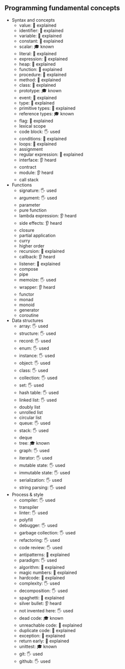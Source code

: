 ## Programming fundamental concepts

- Syntax and concepts
  - value: 🙋 explained
  - identifier: 🙋 explained
  - variable: 🙋 explained
  - constant: 🙋 explained
  - scalar: 🎓 known
  - literal: 🙋 explained
  - expression: 🙋 explained
  - heap: 🙋 explained
  - function: 🙋 explained
  - procedure: 🙋 explained
  - method: 🙋 explained
  - class: 🙋 explained
  - prototype: 🎓 known
  - event: 🙋 explained
  - type: 🙋 explained
  - primitive types: 🙋 explained
  - reference types: 🎓 known
  - flag: 🙋 explained
  - lexical scope
  - code block: 🖐️ used
  - conditions: 🙋 explained
  - loops: 🙋 explained
  - assignment
  - regular expression: 🙋 explained
  - interface: 👂 heard
  - contract
  - module: 👂 heard
  - call stack
- Functions
  - signature: 🖐️ used
  - argument: 🖐️ used
  - parameter
  - pure function
  - lambda expression: 👂 heard
  - side effects: 👂 heard
  - closure
  - partial application
  - curry
  - higher order
  - recursion: 🙋 explained
  - callback: 👂 heard
  - listener: 🙋 explained
  - compose
  - pipe
  - memoize: 🖐️ used
  - wrapper: 👂 heard
  - functor
  - monad
  - monoid
  - generator
  - coroutine
- Data structures
  - array: 🖐️ used
  - structure: 🖐️ used
  - record: 🖐️ used
  - enum: 🖐️ used
  - instance: 🖐️ used
  - object: 🖐️ used
  - class: 🖐️ used
  - collection: 🖐️ used
  - set: 🖐️ used
  - hash table: 🖐️ used
  - linked list: 🖐️ used
  - doubly list
  - unrolled list
  - circular list
  - queue: 🖐️ used
  - stack: 🖐️ used
  - deque
  - tree: 🎓 known
  - graph: 🖐️ used
  - iterator: 🖐️ used
  - mutable state: 🖐️ used
  - immutable state: 🖐️ used
  - serialization: 🖐️ used
  - string parsing: 🖐️ used
- Process & style
  - compiler: 🖐️ used
  - transpiler
  - linter: 🖐️ used
  - polyfill
  - debugger: 🖐️ used
  - garbage collection: 🖐️ used
  - refactoring: 🖐️ used
  - code review: 🖐️ used
  - antipatterns: 🙋 explained
  - paradigm: 🖐️ used
  - algorithm: 🙋 explained
  - magic numbers: 🙋 explained
  - hardcode: 🙋 explained
  - complexity: 🖐️ used
  - decomposition: 🖐️ used
  - spaghetti: 🙋 explained
  - silver bullet: 👂 heard
  - not invented here: 🖐️ used
  - dead code: 🎓 known
  - unreachable code: 🙋 explained
  - duplicate code: 🙋 explained
  - exception: 🙋 explained
  - return early: 🙋 explained
  - unittest: 🎓 known
  - git: 🖐️ used
  - github: 🖐️ used
